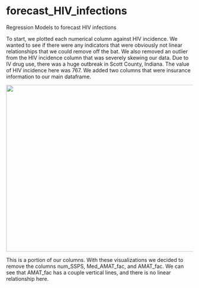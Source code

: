 # forecast_HIV_infections
Regression Models to forecast HIV infections



To start, we plotted each numerical column against HIV incidence. We wanted to see if there were any indicators that were obviously not linear relationships that we could remove off the bat. We also removed an outlier from the HIV incidence column that was severely skewing our data. Due to IV drug use, there was a huge outbreak in Scott County, Indiana. The value of HIV incidence here was 767. We added two columns that were insurance information to our main dataframe. 

<img src = "https://github.com/vmccready/forecast_HIV_infections/blob/main/images/linear-relation1.png" width="600" height="450" > 

This is a portion of our columns. With these visualizations we decided to remove the columns num_SSPS, Med_AMAT_fac, and AMAT_fac. We can see that AMAT_fac has a couple vertical lines, and there is no linear relationship here. 

